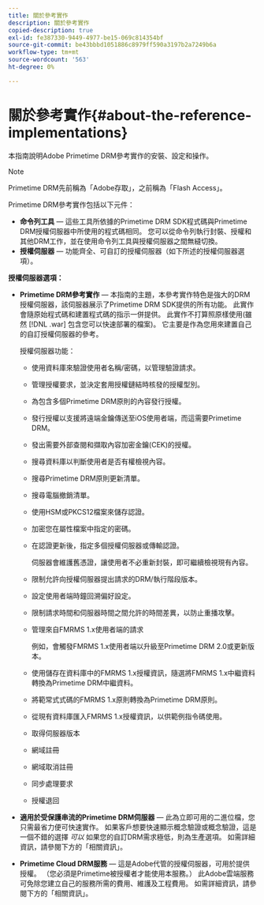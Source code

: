 ```yaml
---
title: 關於參考實作
description: 關於參考實作
copied-description: true
exl-id: fe387330-9449-4977-be15-069c814354bf
source-git-commit: be43bbbd1051886c8979ff590a3197b2a7249b6a
workflow-type: tm+mt
source-wordcount: '563'
ht-degree: 0%

---
```


# 關於參考實作{#about-the-reference-implementations}

本指南說明Adobe Primetime DRM參考實作的安裝、設定和操作。

>[!NOTE]
>
>Primetime DRM先前稱為「Adobe存取」，之前稱為「Flash Access」。

Primetime DRM參考實作包括以下元件：

* **命令列工具**  — 這些工具所依據的Primetime DRM SDK程式碼與Primetime DRM授權伺服器中所使用的程式碼相同。 您可以從命令列執行封裝、授權和其他DRM工作，並在使用命令列工具與授權伺服器之間無縫切換。
* **授權伺服器**  — 功能齊全、可自訂的授權伺服器（如下所述的授權伺服器選項）。

**授權伺服器選項：**

* **Primetime DRM參考實作**  — 本指南的主題，本參考實作特色是強大的DRM授權伺服器，該伺服器展示了Primetime DRM SDK提供的所有功能。 此實作會隨原始程式碼和建置程式碼的指示一併提供。 此實作不打算照原樣使用(雖然 [!DNL .war] 包含您可以快速部署的檔案)。 它主要是作為您用來建置自己的自訂授權伺服器的參考。

   授權伺服器功能：

   * 使用資料庫來驗證使用者名稱/密碼，以管理驗證請求。
   * 管理授權要求，並決定套用授權鏈結時核發的授權型別。
   * 為包含多個Primetime DRM原則的內容發行授權。
   * 發行授權以支援將遠端金鑰傳送至iOS使用者端，而這需要Primetime DRM。
   * 發出需要外部查閱和擷取內容加密金鑰(CEK)的授權。
   * 搜尋資料庫以判斷使用者是否有權檢視內容。
   * 搜尋Primetime DRM原則更新清單。
   * 搜尋電腦撤銷清單。
   * 使用HSM或PKCS12檔案來儲存認證。
   * 加密您在屬性檔案中指定的密碼。
   * 在認證更新後，指定多個授權伺服器或傳輸認證。

      伺服器會維護舊憑證，讓使用者不必重新封裝，即可繼續檢視現有內容。
   * 限制允許向授權伺服器提出請求的DRM/執行階段版本。
   * 設定使用者端時鐘回溯偏好設定。
   * 限制請求時間和伺服器時間之間允許的時間差異，以防止重播攻擊。
   * 管理來自FMRMS 1.x使用者端的請求

      例如，會觸發FMRMS 1.x使用者端以升級至Primetime DRM 2.0或更新版本。
   * 使用儲存在資料庫中的FMRMS 1.x授權資訊，隨選將FMRMS 1.x中繼資料轉換為Primetime DRM中繼資料。
   * 將範常式式碼的FMRMS 1.x原則轉換為Primetime DRM原則。
   * 從現有資料庫匯入FMRMS 1.x授權資訊，以供範例指令碼使用。
   * 取得伺服器版本
   * 網域註冊
   * 網域取消註冊
   * 同步處理要求
   * 授權退回

* **適用於受保護串流的Primetime DRM伺服器**  — 此為立即可用的二進位檔，您只需最省力便可快速實作。 如果客戶想要快速顯示概念驗證或概念驗證，這是一個不錯的選擇 *可以* 如果您的自訂DRM需求極低，則為生產選項。 如需詳細資訊，請參閱下方的「相關資訊」。

* **Primetime Cloud DRM服務**  — 這是Adobe代管的授權伺服器，可用於提供授權。 （您必須是Primetime被授權者才能使用本服務。） 此Adobe雲端服務可免除您建立自己的服務所需的費用、維護及工程費用。 如需詳細資訊，請參閱下方的「相關資訊」。

